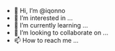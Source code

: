 - 👋 Hi, I’m @iqonno
- 👀 I’m interested in ...
- 🌱 I’m currently learning ...
- 💞️ I’m looking to collaborate on ...
- 📫 How to reach me ...

<!---
iqonno/iqonno is a ✨ special ✨ repository because its `README.md` (this file) appears on your GitHub profile.
You can click the Preview link to take a look at your changes.
--->
